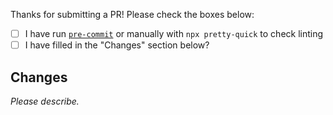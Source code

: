 Thanks for submitting a PR! Please check the boxes below:

- [ ] I have run [`pre-commit`](https://docs.flagsmith.com/deployment/locally-api#pre-commit) or manually with
      `npx pretty-quick` to check linting
- [ ] I have filled in the "Changes" section below?

## Changes

_Please describe._
